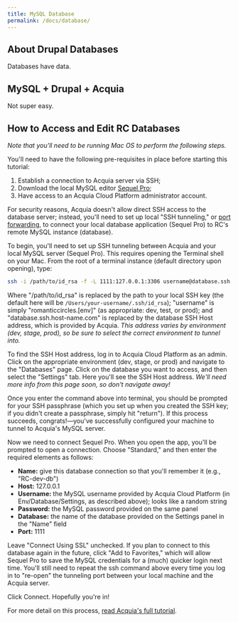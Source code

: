```yaml
---
title: MySQL Database
permalink: /docs/database/
---
```


## About Drupal Databases

Databases have data.

## MySQL + Drupal + Acquia

Not super easy.

## How to Access and Edit RC Databases

*Note that you'll need to be running Mac OS to perform the following steps.*

You'll need to have the following pre-requisites in place before starting this tutorial:

1. Establish a connection to Acquia server via SSH;
2. Download the local MySQL editor [Sequel Pro](http://sequelpro.com/);
3. Have access to an Acquia Cloud Platform administrator account.

For security reasons, Acquia doesn't allow direct SSH access to the database server; instead, you'll need to set up local "SSH tunneling," or [port forwarding](https://en.wikipedia.org/wiki/Port_forwarding), to connect your local database application (Sequel Pro) to RC's remote MySQL instance (database).

To begin, you'll need to set up SSH tunneling between Acquia and your local MySQL server (Sequel Pro). This requires opening the Terminal shell on your Mac. From the root of a terminal instance (default directory upon opening), type:

```zsh
ssh -i /path/to/id_rsa -f -L 1111:127.0.0.1:3306 username@database.ssh.host-name.com -N
```

Where "/path/to/id_rsa" is replaced by the path to your local SSH key (the default here will be `/Users/your-username/.ssh/id_rsa`); "username" is simply "romanticcircles.[env]" (as appropriate: dev, test, or prod); and "database.ssh.host-name.com" is replaced by the database SSH Host address, which is provided by Acquia. *This address varies by environment (dev, stage, prod), so be sure to select the correct environment to tunnel into.*

To find the SSH Host address, log in to Acquia Cloud Platform as an admin. Click on the appropriate environment (dev, stage, or prod) and navigate to the "Databases" page. Click on the database you want to access, and then select the "Settings" tab. Here you'll see the SSH Host address. *We'll need more info from this page soon, so don't navigate away!*

Once you enter the command above into terminal, you should be prompted for your SSH passphrase (which you set up when you created the SSH key; if you didn't create a passphrase, simply hit "return"). If this process succeeds, congrats!—you've successfully configured your machine to tunnel to Acquia's MySQL server.

Now we need to connect Sequel Pro. When you open the app, you'll be prompted to open a connection. Choose "Standard," and then enter the required elements as follows:

- **Name:** give this database connection so that you'll remember it (e.g., "RC-dev-db")
- **Host:** 127.0.0.1
- **Username:** the MySQL username provided by Acquia Cloud Platform (in Env/Database/Settings, as described above); looks like a random string
- **Password:** the MySQL password provided on the same panel
- **Database:** the name of the database provided on the Settings panel in the "Name" field
- **Port:** 1111

Leave "Connect Using SSL" unchecked. If you plan to connect to this database again in the future, click "Add to Favorites," which will allow Sequel Pro to save the MySQL credentials for a (much) quicker login next time. You'll still need to repeat the ssh command above every time you log in to "re-open" the tunneling port between your local machine and the Acquia server.

Click Connect. Hopefully you're in!

For more detail on this process, [read Acquia's full tutorial](https://support-acquia.force.com/s/article/360007313794-SSH-tunneling-for-server-side-applications).
